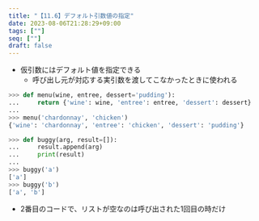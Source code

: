 ```yaml
---
title: "【11.6】デフォルト引数値の指定"
date: 2023-08-06T21:28:29+09:00
tags: [""]
seq: [""]
draft: false
---
```


- 仮引数にはデフォルト値を指定できる
  - 呼び出し元が対応する実引数を渡してこなかったときに使われる

```python
>>> def menu(wine, entree, dessert='pudding'):
...     return {'wine': wine, 'entree': entree, 'dessert': dessert}
...
>>> menu('chardonnay', 'chicken')
{'wine': 'chardonnay', 'entree': 'chicken', 'dessert': 'pudding'}

>>> def buggy(arg, result=[]):
...     result.append(arg)
...     print(result)
...
>>> buggy('a')
['a']
>>> buggy('b')
['a', 'b']
```

- 2番目のコードで、リストが空なのは呼び出された1回目の時だけ